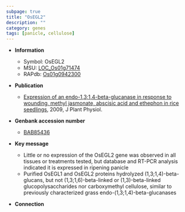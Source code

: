 ```yaml
---
subpage: true
title: "OsEGL2"
description: ""
category: genes
tags: [panicle, cellulose]
---
```


* **Information**  
    + Symbol: OsEGL2  
    + MSU: [LOC_Os01g71474](http://rice.plantbiology.msu.edu/cgi-bin/ORF_infopage.cgi?orf=LOC_Os01g71474)  
    + RAPdb: [Os01g0942300](http://rapdb.dna.affrc.go.jp/viewer/gbrowse_details/irgsp1?name=Os01g0942300)  

* **Publication**  
    + [Expression of an endo-1,3;1,4-beta-glucanase in response to wounding, methyl jasmonate, abscisic acid and ethephon in rice seedlings](http://www.ncbi.nlm.nih.gov/pubmed?term=Expression+of+an+endo-1,3;1,4-beta-glucanase+in+response+to+wounding,+methyl+jasmonate,+abscisic+acid+and+ethephon+in+rice+seedlings%5BTitle%5D), 2009, J Plant Physiol.

* **Genbank accession number**  
    + [BAB85436](http://www.ncbi.nlm.nih.gov/nuccore/BAB85436)

* **Key message**  
    + Little or no expression of the OsEGL2 gene was observed in all tissues or treatments tested, but database and RT-PCR analysis indicated it is expressed in ripening panicle
    + Purified OsEGL1 and OsEGL2 proteins hydrolyzed (1,3;1,4)-beta-glucans, but not (1,3;1,6)-beta-linked or (1,3)-beta-linked glucopolysaccharides nor carboxymethyl cellulose, similar to previously characterized grass endo-(1,3;1,4)-beta-glucanases

* **Connection**  




